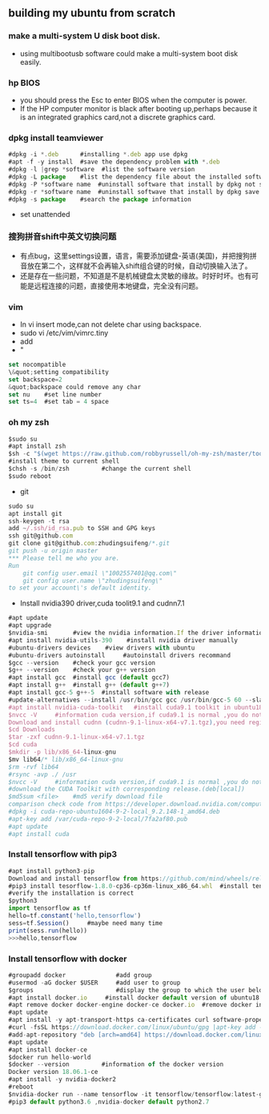 ## building my ubuntu from scratch
### make a multi-system U disk boot disk.
- using multibootusb software could make a multi-system boot disk easily.
### hp BIOS
- you should press the Esc to enter BIOS when the computer is power.
- If the HP computer monitor is black after booting up,perhaps because it is an integrated graphics card,not a discrete graphics card.
### dpkg install teamviewer
```javascript
#dpkg -i *.deb      #installing *.deb app use dpkg
#apt -f -y install  #save the dependency problem with *.deb
#dpkg -l |grep *software  #list the software version
#dpkg -L package    #list the dependency file about the installed software
#dpkg -P *software name  #uninstall software that install by dpkg not save the configuration
#dpkg -r *software name  #uninstall softwave that install by dpkg save the configuration
#dpkg -s package    #search the package information
```
- set unattended
### 搜狗拼音shift中英文切换问题
- 有点bug，这里settings设置，语言，需要添加键盘-英语(美国)，并把搜狗拼音放在第二个，这样就不会再输入shift组合键的时候，自动切换输入法了。
- 还是存在一些问题，不知道是不是机械键盘太灵敏的缘故。时好时坏。也有可能是远程连接的问题，直接使用本地键盘，完全没有问题。
### vim 
- In vi insert mode,can not delete char using backspace.
- sudo vi /etc/vim/vimrc.tiny
- add 
- &quot;
```javascript
set nocompatible 
\&quot;setting compatibility
set backspace=2  
&quot;backspace could remove any char
set nu    #set line number
set ts=4  #set tab = 4 space
```
### oh my zsh
```javascript
$sudo su
#apt install zsh
$sh -c "$(wget https://raw.github.com/robbyrussell/oh-my-zsh/master/tools/install.sh -O -)"  
#install theme to current shell
$chsh -s /bin/zsh         #change the current shell
$sudo reboot
```
- git
```javascript
sudo su
apt install git
ssh-keygen -t rsa
add ~/.ssh/id_rsa.pub to SSH and GPG keys
ssh git@github.com
git clone git@github.com:zhudingsuifeng/*.git
git push -u origin master
*** Please tell me who you are.
Run
	git config user.email \"1002557401@qq.com\"
	git config user.name \"zhudingsuifeng\"
to set your account\'s default identity.
```
- Install nvidia390 driver,cuda toolit9.1 and cudnn7.1
```javascript
#apt update
#apt upgrade
$nvidia-smi       #view the nvidia information.If the driver information is displayed normally,you do not need to install it again.
#apt install nvidia-utils-390    #install nvidia driver manually
#ubuntu-drivers devices    #view drivers with ubuntu
#ubuntu-drivers autoinstall     #autoinstall drivers recommand
$gcc --version    #check your gcc version
$g++ --version    #check your g++ version 
#apt install gcc  #install gcc (default gcc7)
#apt install g++  #install g++ (default g++7)
#apt install gcc-5 g++-5  #install software with release
#update-alternatives --install /usr/bin/gcc gcc /usr/bin/gcc-5 60 --slave /usr/bin/g++ g++ /usr/bin/g++-5   #modify software version priority. 
#apt install nvidia-cuda-toolkit   #install cuda9.1 toolkit in ubuntu18 default.
$nvcc -V     #information cuda version,if cuda9.1 is normal ,you do not have to install it manually.
Download and install cudnn (cudnn-9.1-linux-x64-v7.1.tgz),you need register and log in.
$cd Downloads
$tar -zxf cudnn-9.1-linux-x64-v7.1.tgz
$cd cuda
$mkdir -p lib/x86_64-linux-gnu
$mv lib64/* lib/x86_64-linux-gnu
$rm -rvf lib64
#rsync -avp ./ /usr
$nvcc -V     #information cuda version,if cuda9.1 is normal ,you do not have to install it manually.
#download the CUDA Toolkit with corresponding release.(deb[local])
$md5sum <file>    #md5 verify download file
comparison check code from https://developer.download.nvidia.com/compute/cuda/9.2/Prod2/docs/sidebar/md5sum-c.txt
#dpkg -i cuda-repo-ubuntu1604-9-2-local_9.2.148-1_amd64.deb
#apt-key add /var/cuda-repo-9-2-local/7fa2af80.pub
#apt update
#apt install cuda 
```
### Install tensorflow with pip3
```javascript
#apt install python3-pip
Download and install tensorflow from https://github.com/mind/wheels/releases/
#pip3 install tesorflow-1.8.0-cp36-cp36m-linux_x86_64.whl  #install tensorflow with pip3 and python3.6.5
#verify the installation is correct
$python3
import tensorflow as tf
hello=tf.constant('hello,tensorflow')
sess=tf.Session()     #maybe need many time
print(sess.run(hello))
>>>hello,tensorflow
```
### Install tensorflow with docker
```javascript
#groupadd docker              #add group
#usermod -aG docker $USER     #add user to group
$groups                       #display the group to which the user belongs.
#apt install docker.io     #install docker default version of ubuntu18.04
#apt remove docker docker-engine docker-ce docker.io  #remove docker install before
#apt update
#apt install -y apt-transport-https ca-certificates curl software-properties-common
#curl -fsSL https://download.docker.com/linux/ubuntu/gpg |apt-key add -
#add-apt-repository "deb [arch=amd64] https://download.docker.com/linux/ubuntu $(lsb_release -cs) stable"
#apt update
#apt install docker-ce
$docker run hello-world
$docker --version         #information of the docker version
Docker version 18.06.1-ce
#apt install -y nvidia-docker2
#reboot
$nvidia-docker run --name tensorflow -it tensorflow/tensorflow:latest-gpu bash         #start tensorflow docker with nvidia support
#pip3 default python3.6 ,nvidia-docker default python2.7
```
